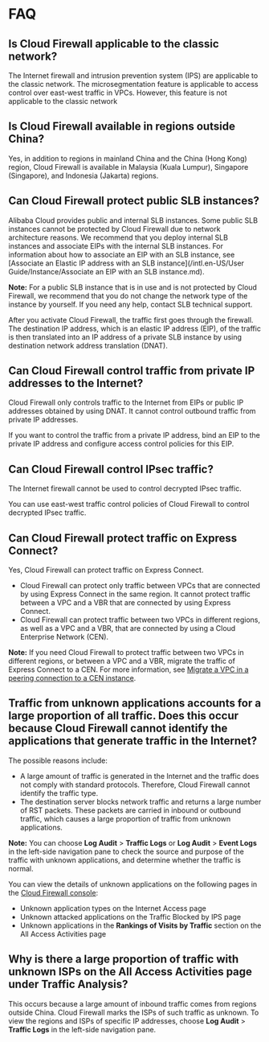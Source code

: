 # FAQ

## Is Cloud Firewall applicable to the classic network?

The Internet firewall and intrusion prevention system \(IPS\) are applicable to the classic network. The microsegmentation feature is applicable to access control over east-west traffic in VPCs. However, this feature is not applicable to the classic network

## Is Cloud Firewall available in regions outside China?

Yes, in addition to regions in mainland China and the China \(Hong Kong\) region, Cloud Firewall is available in Malaysia \(Kuala Lumpur\), Singapore \(Singapore\), and Indonesia \(Jakarta\) regions.

## Can Cloud Firewall protect public SLB instances?

Alibaba Cloud provides public and internal SLB instances. Some public SLB instances cannot be protected by Cloud Firewall due to network architecture reasons. We recommend that you deploy internal SLB instances and associate EIPs with the internal SLB instances. For information about how to associate an EIP with an SLB instance, see [Associate an Elastic IP address with an SLB instance](/intl.en-US/User Guide/Instance/Associate an EIP with an SLB instance.md).

**Note:** For a public SLB instance that is in use and is not protected by Cloud Firewall, we recommend that you do not change the network type of the instance by yourself. If you need any help, contact SLB technical support.

After you activate Cloud Firewall, the traffic first goes through the firewall. The destination IP address, which is an elastic IP address \(EIP\), of the traffic is then translated into an IP address of a private SLB instance by using destination network address translation \(DNAT\).

## Can Cloud Firewall control traffic from private IP addresses to the Internet?

Cloud Firewall only controls traffic to the Internet from EIPs or public IP addresses obtained by using DNAT. It cannot control outbound traffic from private IP addresses.

If you want to control the traffic from a private IP address, bind an EIP to the private IP address and configure access control policies for this EIP.

## Can Cloud Firewall control IPsec traffic?

The Internet firewall cannot be used to control decrypted IPsec traffic.

You can use east-west traffic control policies of Cloud Firewall to control decrypted IPsec traffic.

## Can Cloud Firewall protect traffic on Express Connect?

Yes, Cloud Firewall can protect traffic on Express Connect.

-   Cloud Firewall can protect only traffic between VPCs that are connected by using Express Connect in the same region. It cannot protect traffic between a VPC and a VBR that are connected by using Express Connect.
-   Cloud Firewall can protect traffic between two VPCs in different regions, as well as a VPC and a VBR, that are connected by using a Cloud Enterprise Network \(CEN\).

**Note:** If you need Cloud Firewall to protect traffic between two VPCs in different regions, or between a VPC and a VBR, migrate the traffic of Express Connect to a CEN. For more information, see [Migrate a VPC in a peering connection to a CEN instance]().

## Traffic from unknown applications accounts for a large proportion of all traffic. Does this occur because Cloud Firewall cannot identify the applications that generate traffic in the Internet?

The possible reasons include:

-   A large amount of traffic is generated in the Internet and the traffic does not comply with standard protocols. Therefore, Cloud Firewall cannot identify the traffic type.
-   The destination server blocks network traffic and returns a large number of RST packets. These packets are carried in inbound or outbound traffic, which causes a large proportion of traffic from unknown applications.

**Note:** You can choose **Log Audit** \> **Traffic Logs** or **Log Audit** \> **Event Logs** in the left-side navigation pane to check the source and purpose of the traffic with unknown applications, and determine whether the traffic is normal.

You can view the details of unknown applications on the following pages in the [Cloud Firewall console](https://yundun.console.aliyun.com/?p=cfwnext):

-   Unknown application types on the Internet Access page
-   Unknown attacked applications on the Traffic Blocked by IPS page
-   Unknown applications in the **Rankings of Visits by Traffic** section on the All Access Activities page

## Why is there a large proportion of traffic with unknown ISPs on the All Access Activities page under Traffic Analysis?

This occurs because a large amount of inbound traffic comes from regions outside China. Cloud Firewall marks the ISPs of such traffic as unknown. To view the regions and ISPs of specific IP addresses, choose **Log Audit** \> **Traffic Logs** in the left-side navigation pane.

